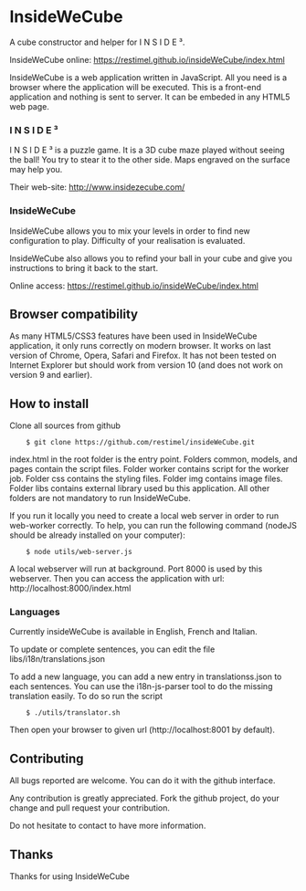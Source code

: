 InsideWeCube
============

A cube constructor and helper for I N S I D E ³.

InsideWeCube online: https://restimel.github.io/insideWeCube/index.html

InsideWeCube is a web application written in JavaScript. All you need is a browser where the application will be executed.
This is a front-end application and nothing is sent to server.
It can be embeded in any HTML5 web page.

### I N S I D E ³

I N S I D E ³ is a puzzle game. It is a 3D cube maze played without seeing the ball! You try to stear it to the other side. Maps engraved on the surface may help you.

Their web-site: http://www.insidezecube.com/

### InsideWeCube

InsideWeCube allows you to mix your levels in order to find new configuration to play.
Difficulty of your realisation is evaluated.

InsideWeCube also allows you to refind your ball in your cube and give you instructions to bring it back to the start.

Online access: https://restimel.github.io/insideWeCube/index.html

## Browser compatibility

As many HTML5/CSS3 features have been used in InsideWeCube application, it only runs correctly on modern browser.
It works on last version of Chrome, Opera, Safari and Firefox. It has not been tested on Internet Explorer but should work from version 10 (and does not work on version 9 and earlier).

## How to install

Clone all sources from github
```
	$ git clone https://github.com/restimel/insideWeCube.git
```

index.html in the root folder is the entry point.
Folders common, models, and pages contain the script files.
Folder worker contains script for the worker job.
Folder css contains the styling files.
Folder img contains image files.
Folder libs contains external library used bu this application.
All other folders are not mandatory to run InsideWeCube.

If you run it locally you need to create a local web server in order to run web-worker correctly.
To help, you can run the following command (nodeJS should be already installed on your computer):

```
	$ node utils/web-server.js
```

A local webserver will run at background. Port 8000 is used by this webserver.
Then you can access the application with url: http://localhost:8000/index.html

### Languages

Currently insideWeCube is available in English, French and Italian.

To update or complete sentences, you can edit the file libs/i18n/translations.json

To add a new language, you can add a new entry in translationss.json to each sentences.
You can use the i18n-js-parser tool to do the missing translation easily.
To do so run the script

```
	$ ./utils/translator.sh
```

Then open your browser to given url (http://localhost:8001 by default).

## Contributing

All bugs reported are welcome. You can do it with the github interface.

Any contribution is greatly appreciated. Fork the github project, do your change and pull request your contribution.

Do not hesitate to contact to have more information.


## Thanks
Thanks for using InsideWeCube
